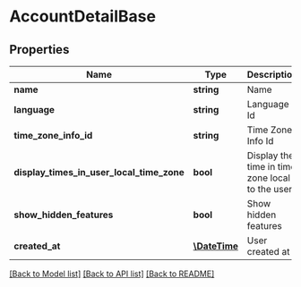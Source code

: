# AccountDetailBase

## Properties
Name | Type | Description | Notes
------------ | ------------- | ------------- | -------------
**name** | **string** | Name | [optional] 
**language** | **string** | Language Id | [optional] 
**time_zone_info_id** | **string** | Time Zone Info Id | [optional] 
**display_times_in_user_local_time_zone** | **bool** | Display the time in time zone local to the user | [optional] 
**show_hidden_features** | **bool** | Show hidden features | [optional] 
**created_at** | [**\DateTime**](\DateTime.md) | User created at | [optional] 

[[Back to Model list]](../README.md#documentation-for-models) [[Back to API list]](../README.md#documentation-for-api-endpoints) [[Back to README]](../README.md)


